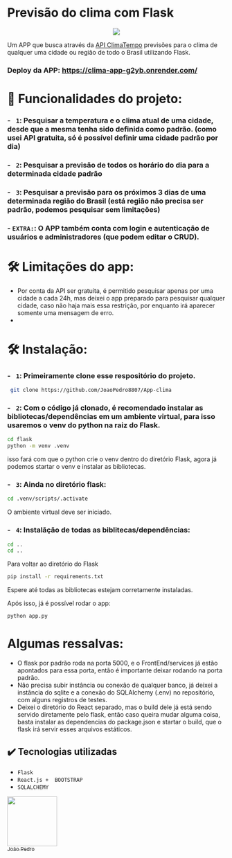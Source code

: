 # Previsão do clima com Flask


<p align="center">
<img src="http://img.shields.io/static/v1?label=STATUS&message=Finalizado&color=GREEN&style=for-the-badge">
</p>

Um APP que busca através da [API  ClimaTempo](https://www.dropbox.com/developers/documentation/http/documentation) previsões para o clima de qualquer uma cidade ou região de todo o Brasil utilizando Flask.
### Deploy da APP:  https://clima-app-g2yb.onrender.com/

# 🔨 Funcionalidades do projeto:

### - ` 1`:  Pesquisar a temperatura e o clima atual de uma cidade, desde que a mesma tenha sido definida como padrão. (como usei API gratuita, só é possível definir uma cidade padrão por dia)

### - ` 2`:  Pesquisar a previsão de todos os horário do dia para a determinada cidade padrão

### - ` 3`: Pesquisar a previsão para os próximos 3 dias de uma determinada região do Brasil (está região não precisa ser padrão, podemos pesquisar sem limitações)

### - `EXTRA:`: O APP também conta com login e autenticação de usuários e administradores (que podem editar o CRUD).


# 🛠️ Limitações do app:   
- Por conta da API ser gratuita, é permitido pesquisar apenas por uma cidade a cada 24h, mas deixei o  app preparado para pesquisar qualquer cidade, caso não haja mais essa restrição, por enquanto irá aparecer somente uma mensagem de erro.
- 

# 🛠️ Instalação:  
### - ` 1`: Primeiramente clone esse respositório do projeto.
 ```bash
  git clone https://github.com/JoaoPedro8807/App-clima
  ```

### - ` 2`: Com o código já clonado, é recomendado instalar as bibliotecas/dependências em um ambiente virtual, para isso usaremos o venv do python na raiz do Flask.
 ```bash
 cd flask
 python -m venv .venv
  ```
isso fará com que o python crie o venv dentro do diretório Flask, agora já podemos startar o venv e instalar as bibliotecas.

### - ` 3`: Ainda no diretório flask:
 ```bash
 cd .venv/scripts/.activate
  ```
  O ambiente virtual deve ser iniciado.


### - ` 4`: Instalãção de todas as biblitecas/dependências:
 ```bash
 cd ..
 cd ..
  ```
Para voltar ao diretório do Flask
 ```bash
 pip install -r requirements.txt
  ```
Espere até todas as bibliotecas estejam corretamente instaladas.

Após isso, já é possível rodar o app:
 ```bash
python app.py
  ```

# Algumas ressalvas: 
- O flask por padrão roda na porta 5000, e o FrontEnd/services já estão apontados para essa porta, então é importante deixar rodando na porta padrão.
- Não precisa subir instância ou conexão de qualquer banco, já deixei a instância do sqlite e a  conexão do SQLAlchemy (.env) no repositório, com alguns registros de testes.
- Deixei o diretório do React separado, mas o build dele já está sendo  servido diretamente pelo flask, então caso queira mudar alguma coisa, basta instalar as dependencias do package.json e startar o build, que o flask irá servir esses arquivos estáticos.
  

## ✔️ Tecnologias utilizadas

- ``Flask``
- ``React.js +  BOOTSTRAP``
- ``SQLALCHEMY ``


[<img loading="lazy" src="https://avatars.githubusercontent.com/u/88624922?v=4" width=115><br><sub>João Pedro</sub>](https://github.com/JoaoPedro8807)
